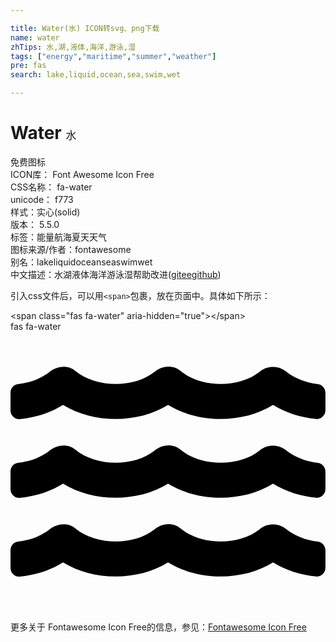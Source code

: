 ```yaml
---

title: Water(水) ICON转svg、png下载
name: water
zhTips: 水,湖,液体,海洋,游泳,湿
tags: ["energy","maritime","summer","weather"]
pre: fas
search: lake,liquid,ocean,sea,swim,wet

---
```


# Water  <small style="font-size: 60%;font-weight: 100">水</small>


<div class="detail-page">
<p>
<span><span class="badge-success badge">免费图标</span> </span>
<br/>
<span>
ICON库：
<span class="badge-secondary badge">Font Awesome Icon Free</span> 
</span>
<br/>
<span>
CSS名称：
<span class="badge-secondary badge">fa-water</span> 
</span>
<br/>
<span>
unicode：
<span class="badge-secondary badge">f773</span> 
<copy-btn content='f773' btn-title=""></copy-btn>
<copy-btn :content='String.fromCodePoint(parseInt("f773", 16))' btn-title="复制U"></copy-btn>
</span><br/><span>样式：<span class="badge-light badge">实心(solid)</span></span>
<br/>
<span>
版本：
<span class="badge-secondary badge">5.5.0</span> 
</span><br/><span>标签：<span class="badge-light badge"><router-link to="/tags/energy.html">能量</router-link></span><span class="badge-light badge"><router-link to="/tags/maritime.html">航海</router-link></span><span class="badge-light badge"><router-link to="/tags/summer.html">夏天</router-link></span><span class="badge-light badge"><router-link to="/tags/weather.html">天气</router-link></span></span>
<br/>
<span>图标来源/作者：<span class="badge-light badge">fontawesome</span></span> 
<br/>
<span>别名：<span class="badge-light badge">lake</span><span class="badge-light badge">liquid</span><span class="badge-light badge">ocean</span><span class="badge-light badge">sea</span><span class="badge-light badge">swim</span><span class="badge-light badge">wet</span></span><br/><span class="zh-detail">中文描述：<span class="badge-primary badge">水</span><span class="badge-primary badge">湖</span><span class="badge-primary badge">液体</span><span class="badge-primary badge">海洋</span><span class="badge-primary badge">游泳</span><span class="badge-primary badge">湿</span><span class="help-link"><span>帮助改进</span>(<a href="https://gitee.com/liuwave/icon-helper/edit/master/json/fontawesome/solid/water.json" target="_blank" rel="noopener noreferrer">gitee</a><a href="https://github.com/liuwave/icon-helper/edit/master/json/fontawesome/solid/water.json" target="_blank" rel="noopener noreferrer">github</a></span>)</span><br/>
</p>
</div>
<div class="alert alert-dark">
  <i class="fas fa-water fa-xs"></i>
  <i class="fas fa-water fa-sm"></i>
  <i class="fas fa-water fa-lg"></i>
  <i class="fas fa-water fa-2x"></i>
  <i class="fas fa-water fa-3x"></i>
  <i class="fas fa-water fa-5x"></i>
  <i class="fas fa-water fa-7x"></i>
</div>
<div>
  <p>引入css文件后，可以用<code>&lt;span&gt;</code>包裹，放在页面中。具体如下所示：    
  </p>
  <div class="alert alert-primary" style="font-size: 14px">
    &lt;span class="fas fa-water" aria-hidden="true"&gt;&lt;/span&gt;
    <copy-btn content='<span class="fas fa-water" aria-hidden="true"></span>'></copy-btn>
  </div>
  <div class="alert alert-secondary">
    <i class="fas fa-water"
    style="font-size: 24px"
    aria-hidden="true"></i> fas fa-water
    <copy-btn content="fas fa-water" btn-title="复制图标名称"></copy-btn>
  </div>
</div>
<div id="svg" class="svg-wrap">
<svg xmlns="http://www.w3.org/2000/svg" viewBox="0 0 576 512"><path d="M562.1 383.9c-21.5-2.4-42.1-10.5-57.9-22.9-14.1-11.1-34.2-11.3-48.2 0-37.9 30.4-107.2 30.4-145.7-1.5-13.5-11.2-33-9.1-46.7 1.8-38 30.1-106.9 30-145.2-1.7-13.5-11.2-33.3-8.9-47.1 2-15.5 12.2-36 20.1-57.7 22.4-7.9.8-13.6 7.8-13.6 15.7v32.2c0 9.1 7.6 16.8 16.7 16 28.8-2.5 56.1-11.4 79.4-25.9 56.5 34.6 137 34.1 192 0 56.5 34.6 137 34.1 192 0 23.3 14.2 50.9 23.3 79.1 25.8 9.1.8 16.7-6.9 16.7-16v-31.6c.1-8-5.7-15.4-13.8-16.3zm0-144c-21.5-2.4-42.1-10.5-57.9-22.9-14.1-11.1-34.2-11.3-48.2 0-37.9 30.4-107.2 30.4-145.7-1.5-13.5-11.2-33-9.1-46.7 1.8-38 30.1-106.9 30-145.2-1.7-13.5-11.2-33.3-8.9-47.1 2-15.5 12.2-36 20.1-57.7 22.4-7.9.8-13.6 7.8-13.6 15.7v32.2c0 9.1 7.6 16.8 16.7 16 28.8-2.5 56.1-11.4 79.4-25.9 56.5 34.6 137 34.1 192 0 56.5 34.6 137 34.1 192 0 23.3 14.2 50.9 23.3 79.1 25.8 9.1.8 16.7-6.9 16.7-16v-31.6c.1-8-5.7-15.4-13.8-16.3zm0-144C540.6 93.4 520 85.4 504.2 73 490.1 61.9 470 61.7 456 73c-37.9 30.4-107.2 30.4-145.7-1.5-13.5-11.2-33-9.1-46.7 1.8-38 30.1-106.9 30-145.2-1.7-13.5-11.2-33.3-8.9-47.1 2-15.5 12.2-36 20.1-57.7 22.4-7.9.8-13.6 7.8-13.6 15.7v32.2c0 9.1 7.6 16.8 16.7 16 28.8-2.5 56.1-11.4 79.4-25.9 56.5 34.6 137 34.1 192 0 56.5 34.6 137 34.1 192 0 23.3 14.2 50.9 23.3 79.1 25.8 9.1.8 16.7-6.9 16.7-16v-31.6c.1-8-5.7-15.4-13.8-16.3z"/></svg>
</div>
<detail full-name='fa-water'></detail>
    
<div><p>更多关于  Fontawesome Icon Free的信息，参见：<a target="_blank" href="https://iconhelper.cn/fontawesome.html">Fontawesome Icon Free</a>
</p></div>
